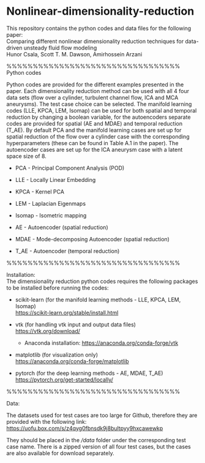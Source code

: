 # Nonlinear-dimensionality-reduction

This repository contains the python codes and data files for the following paper:\
Comparing different nonlinear dimensionality reduction techniques for data-driven unsteady fluid flow modeling\
Hunor Csala, Scott T. M. Dawson, Amirhossein Arzani

%%%%%%%%%%%%%%%%%%%%%%%%%%%%%%%%%\
Python codes

Python codes are provided for the different examples presented in the paper. Each dimensionality reduction method can be used with all 4 four data sets (flow over a cylinder, turbulent channel flow, ICA and MCA aneurysms). The test case choice can be selected. The manifold learning codes (LLE, KPCA, LEM, Isomap) can be used for both spatial and temporal reduction by changing a boolean variable, for the autoencoders separate codes are provided for spatial (AE and MDAE) and temporal reduction (T_AE). 
By default PCA and the manifold learning cases are set up for spatial reduction of the flow over a cylinder case with the corresponding hyperparameters (these can be found in Table A.1 in the paper). The autoencoder cases are set up for the ICA aneurysm case with a latent space size of 8.

* PCA - Principal Component Analysis (POD)

* LLE - Locally Linear Embedding

* KPCA - Kernel PCA

* LEM - Laplacian Eigenmaps

* Isomap - Isometric mapping

* AE	- Autoencoder (spatial reduction)

* MDAE - Mode-decomposing Autoencoder (spatial reduction)

* T_AE - Autoencoder (temporal reduction)

%%%%%%%%%%%%%%%%%%%%%%%%%%%%%%%%%

Installation:\
The dimensionality reduction python codes requires the following packages to be installed before running the codes:

* scikit-learn (for the manifold learning methods - LLE, KPCA, LEM, Isomap)\
https://scikit-learn.org/stable/install.html

* vtk (for handling vtk input and output data files)\
https://vtk.org/download/
    * Anaconda installation: https://anaconda.org/conda-forge/vtk

* matplotlib (for visualization only)\
https://anaconda.org/conda-forge/matplotlib

* pytorch (for the deep learning methods - AE, MDAE, T_AE)\
https://pytorch.org/get-started/locally/

%%%%%%%%%%%%%%%%%%%%%%%%%%%%%%%%%

Data:

The datasets used for test cases are too large for Github, therefore they are provided with the following link:\
https://uofu.box.com/s/z4qyg0fbnsdk9j8bultpyy9hxcawewkp

They should be placed in the */data* folder under the corresponding test case name. There is a zipped version of all four test cases, but the cases are also available for download separately.